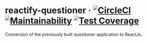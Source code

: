 # reactify-questioner &middot; [![CircleCI](https://circleci.com/gh/cupidcoder/reactify-questioner.svg?style=svg)](https://circleci.com/gh/cupidcoder/reactify-questioner) [![Maintainability](https://api.codeclimate.com/v1/badges/5557951f8d0d1fec5a4b/maintainability)](https://codeclimate.com/github/cupidcoder/reactify-questioner/maintainability) [![Test Coverage](https://api.codeclimate.com/v1/badges/5557951f8d0d1fec5a4b/test_coverage)](https://codeclimate.com/github/cupidcoder/reactify-questioner/test_coverage)
Conversion of the previously built questioner application to ReactJs.
